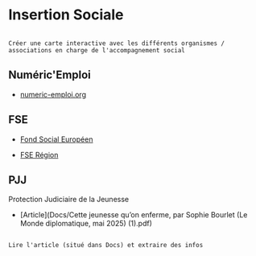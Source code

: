 # Insertion Sociale

```{note}

Créer une carte interactive avec les différents organismes / associations en charge de l'accompagnement social

```

## Numéric'Emploi

- [numeric-emploi.org](https://numeric-emploi.org/)

## FSE

- [Fond Social Européen](https://fse.gouv.fr/)

- [FSE Région](https://fse.gouv.fr/le-fse-en-provence-alpes-cote-dazur)


## PJJ

Protection Judiciaire de la Jeunesse

- [Article](Docs/Cette jeunesse qu’on enferme, par Sophie Bourlet (Le Monde diplomatique, mai 2025) (1).pdf)

```{note}

Lire l'article (situé dans Docs) et extraire des infos

```

